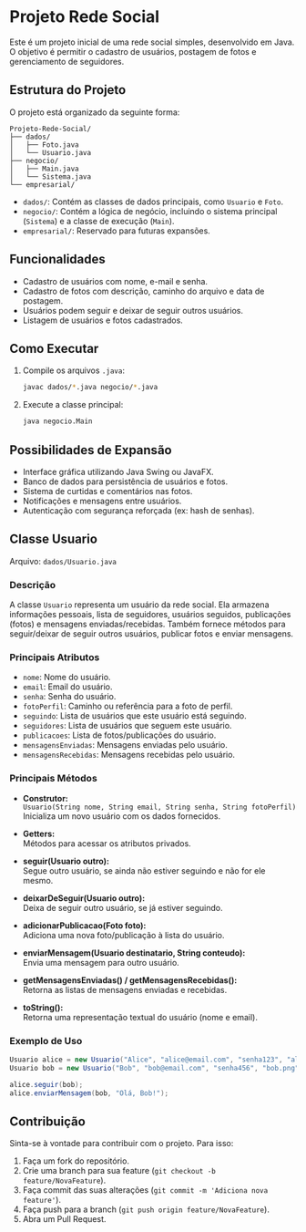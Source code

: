 # Projeto Rede Social

Este é um projeto inicial de uma rede social simples, desenvolvido em Java. O objetivo é permitir o cadastro de usuários, postagem de fotos e gerenciamento de seguidores.

## Estrutura do Projeto

O projeto está organizado da seguinte forma:

```
Projeto-Rede-Social/
├── dados/
│   ├── Foto.java
│   └── Usuario.java
├── negocio/
│   ├── Main.java
│   └── Sistema.java
└── empresarial/
```

- `dados/`: Contém as classes de dados principais, como `Usuario` e `Foto`.
- `negocio/`: Contém a lógica de negócio, incluindo o sistema principal (`Sistema`) e a classe de execução (`Main`).
- `empresarial/`: Reservado para futuras expansões.

## Funcionalidades

- Cadastro de usuários com nome, e-mail e senha.
- Cadastro de fotos com descrição, caminho do arquivo e data de postagem.
- Usuários podem seguir e deixar de seguir outros usuários.
- Listagem de usuários e fotos cadastrados.

## Como Executar

1. Compile os arquivos `.java`:

   ```bash
   javac dados/*.java negocio/*.java
   ```

2. Execute a classe principal:

   ```bash
   java negocio.Main
   ```

## Possibilidades de Expansão

- Interface gráfica utilizando Java Swing ou JavaFX.
- Banco de dados para persistência de usuários e fotos.
- Sistema de curtidas e comentários nas fotos.
- Notificações e mensagens entre usuários.
- Autenticação com segurança reforçada (ex: hash de senhas).

## Classe Usuario

Arquivo: `dados/Usuario.java`

### Descrição

A classe `Usuario` representa um usuário da rede social. Ela armazena informações pessoais, lista de seguidores, usuários seguidos, publicações (fotos) e mensagens enviadas/recebidas. Também fornece métodos para seguir/deixar de seguir outros usuários, publicar fotos e enviar mensagens.

### Principais Atributos

- `nome`: Nome do usuário.
- `email`: Email do usuário.
- `senha`: Senha do usuário.
- `fotoPerfil`: Caminho ou referência para a foto de perfil.
- `seguindo`: Lista de usuários que este usuário está seguindo.
- `seguidores`: Lista de usuários que seguem este usuário.
- `publicacoes`: Lista de fotos/publicações do usuário.
- `mensagensEnviadas`: Mensagens enviadas pelo usuário.
- `mensagensRecebidas`: Mensagens recebidas pelo usuário.

### Principais Métodos

- **Construtor:**  
  `Usuario(String nome, String email, String senha, String fotoPerfil)`  
  Inicializa um novo usuário com os dados fornecidos.

- **Getters:**  
  Métodos para acessar os atributos privados.

- **seguir(Usuario outro):**  
  Segue outro usuário, se ainda não estiver seguindo e não for ele mesmo.

- **deixarDeSeguir(Usuario outro):**  
  Deixa de seguir outro usuário, se já estiver seguindo.

- **adicionarPublicacao(Foto foto):**  
  Adiciona uma nova foto/publicação à lista do usuário.

- **enviarMensagem(Usuario destinatario, String conteudo):**  
  Envia uma mensagem para outro usuário.

- **getMensagensEnviadas() / getMensagensRecebidas():**  
  Retorna as listas de mensagens enviadas e recebidas.

- **toString():**  
  Retorna uma representação textual do usuário (nome e email).

### Exemplo de Uso

```java
Usuario alice = new Usuario("Alice", "alice@email.com", "senha123", "alice.png");
Usuario bob = new Usuario("Bob", "bob@email.com", "senha456", "bob.png");

alice.seguir(bob);
alice.enviarMensagem(bob, "Olá, Bob!");
```

## Contribuição

Sinta-se à vontade para contribuir com o projeto. Para isso:

1. Faça um fork do repositório.
2. Crie uma branch para sua feature (`git checkout -b feature/NovaFeature`).
3. Faça commit das suas alterações (`git commit -m 'Adiciona nova feature'`).
4. Faça push para a branch (`git push origin feature/NovaFeature`).
5. Abra um Pull Request.
